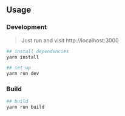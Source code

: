 ## Usage

### Development

> Just run and visit http://localhost:3000

```bash
## install dependencies
yarn install

## set up
yarn run dev
```

### Build

```bash
## build
yarn run build
```
